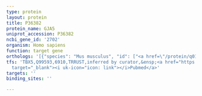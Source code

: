 ```yaml
---
type: protein
layout: protein
title: P36382
protein_name: GJA5
uniprot_accession: P36382
ncbi_gene_id: '2702'
organism: Homo sapiens
function: target gene
orthologs: '[{"species": "Mus musculus", "id": ["<a href=\"/protein/q01231\">Q01231</a>"]}, {"species": "Rattus norvegicus", "id": ["P28234"]}]'
tfs: 'TBX5,Q99593,6910,TRRUST,inferred by curator,&ensp;<a href="https://www.ncbi.nlm.nih.gov/pubmed/?term=18451335%5Buid%5D+OR+29087512%5Buid%5D"
  target="_blank"><i uk-icon="icon: link"></i>Pubmed</a>'
targets: ''
binding_sites: ''

---
```

